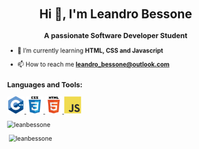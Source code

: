 <h1 align="center">Hi 👋, I'm Leandro Bessone</h1>
<h3 align="center">A passionate Software Developer Student</h3>

- 🌱 I’m currently learning **HTML, CSS and Javascript**

- 📫 How to reach me **leandro_bessone@outlook.com**

<h3 align="left">Languages and Tools:</h3>
<p align="left"> <a href="https://www.w3schools.com/cpp/" target="_blank" rel="noreferrer"> <img src="https://raw.githubusercontent.com/devicons/devicon/master/icons/cplusplus/cplusplus-original.svg" alt="cplusplus" width="40" height="40"/> </a> <a href="https://www.w3schools.com/css/" target="_blank" rel="noreferrer"> <img src="https://raw.githubusercontent.com/devicons/devicon/master/icons/css3/css3-original-wordmark.svg" alt="css3" width="40" height="40"/> </a> <a href="https://www.w3.org/html/" target="_blank" rel="noreferrer"> <img src="https://raw.githubusercontent.com/devicons/devicon/master/icons/html5/html5-original-wordmark.svg" alt="html5" width="40" height="40"/> </a> <a href="https://developer.mozilla.org/en-US/docs/Web/JavaScript" target="_blank" rel="noreferrer"> <img src="https://raw.githubusercontent.com/devicons/devicon/master/icons/javascript/javascript-original.svg" alt="javascript" width="40" height="40"/> </a> </p>

<p><img align="left" src="https://github-readme-stats.vercel.app/api/top-langs?username=leanbessone&show_icons=true&locale=en&layout=compact" alt="leanbessone" /></p><br>

<p>&nbsp;<img align="center" src="https://github-readme-stats.vercel.app/api?username=leanbessone&show_icons=true&locale=en" alt="leanbessone" /></p>
